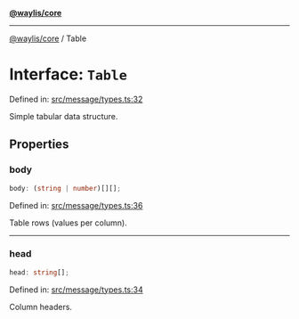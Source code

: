 [**@waylis/core**](../index.md)

***

[@waylis/core](../index.md) / Table

# Interface: `Table`

Defined in: [src/message/types.ts:32](https://github.com/waylis/core/blob/ec4e52cc907d26692651cc5868e974b2792624f2/src/message/types.ts#L32)

Simple tabular data structure.

## Properties

### body

```ts
body: (string | number)[][];
```

Defined in: [src/message/types.ts:36](https://github.com/waylis/core/blob/ec4e52cc907d26692651cc5868e974b2792624f2/src/message/types.ts#L36)

Table rows (values per column).

***

### head

```ts
head: string[];
```

Defined in: [src/message/types.ts:34](https://github.com/waylis/core/blob/ec4e52cc907d26692651cc5868e974b2792624f2/src/message/types.ts#L34)

Column headers.
